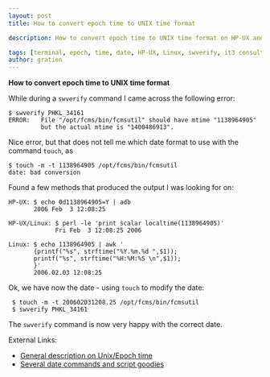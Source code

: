 ```yaml
---
layout: post
title: How to convert epoch time to UNIX time format

description: How to convert epoch time to UNIX time format on HP-UX and Linux

tags: [terminal, epoch, time, date, HP-UX, Linux, swverify, it3 consultants]
author: gratien
---
```


<strong>How to convert epoch time to UNIX time format</strong>

While during a `swverify` command I came across the following error:

    $ swverify PHKL_34161
    ERROR:   File "/opt/fcms/bin/fcmsutil" should have mtime "1138964905"
             but the actual mtime is "1400486913".

Nice error, but that does not tell me which date format to use with the command `touch`, as

    $ touch -m -t 1138964905 /opt/fcms/bin/fcmsutil
    date: bad conversion

Found a few methods that produced the output I was looking for on:

    HP-UX: $ echo 0d1138964905=Y | adb
           2006 Feb  3 12:08:25

    HP-UX/Linux: $ perl -le 'print scalar localtime(1138964905)'
                 Fri Feb  3 12:08:25 2006

    Linux: $ echo 1138964905 | awk '
           {printf("%s", strftime("%Y.%m.%d ",$1));
           printf("%s", strftime("%H:%M:%S \n",$1));
           }'
           2006.02.03 12:08:25

Ok, we have now the date - using `touch` to modify the date:

     $ touch -m -t 200602031208.25 /opt/fcms/bin/fcmsutil
     $ swverify PHKL_34161

The `swverify` command is now very happy with the correct date.

External Links:
* [General description on Unix/Epoch time](http://en.wikipedia.org/wiki/Unix_epoch)
* [Several date commands and script goodies](http://www.unix.com/answers-to-frequently-asked-questions/13785-yesterdays-date-date-arithmetic.html)

